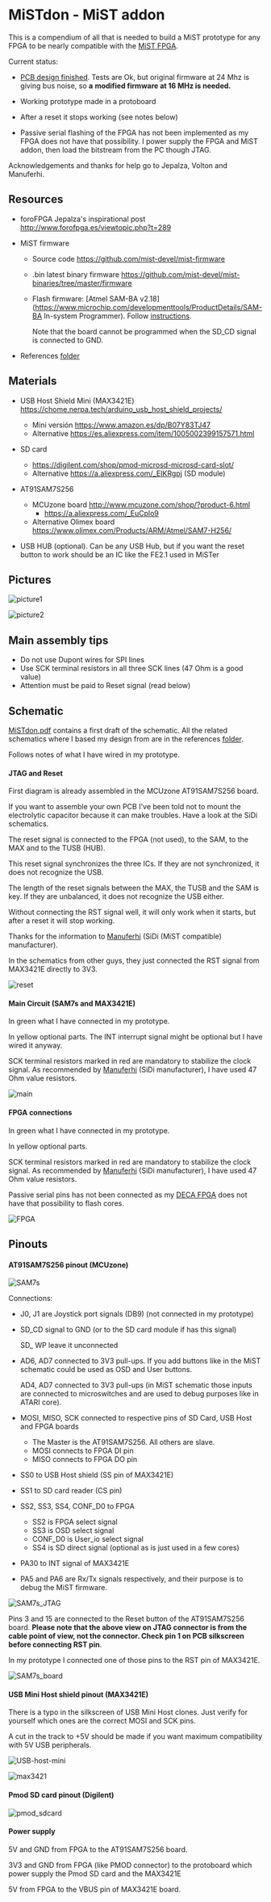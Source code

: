 # MiSTdon - MiST addon 

This is a compendium of all that is needed to build a MiST prototype for any FPGA to be nearly compatible with the [MiST FPGA](https://github.com/mist-devel/mist-board/wiki).

Current status:

* [PCB design finished](MiSTdon.kicad/). Tests are Ok, but original firmware at 24 Mhz is giving bus noise, so **a** **modified firmware at 16 MHz is needed.**

* Working prototype made in a protoboard

* After a reset it stops working (see notes below) 
* Passive serial flashing of the FPGA has not been implemented as my FPGA does not have that possibility. I power supply the FPGA and MiST addon, then load the bitstream from the PC though JTAG.

Acknowledgements and thanks for help go to Jepalza, Volton and Manuferhi.

## Resources

* foroFPGA Jepalza's inspirational post http://www.forofpga.es/viewtopic.php?t=289

* MiST firmware
  * Source code https://github.com/mist-devel/mist-firmware
  
  * .bin latest binary firmware https://github.com/mist-devel/mist-binaries/tree/master/firmware
  
  * Flash firmware: [Atmel SAM-BA v2.18](https://www.microchip.com/developmenttools/ProductDetails/SAM-BA In-system Programmer). Follow [instructions](https://github.com/mist-devel/mist-board/wiki/HowToInstallTheFirmware).
    
    Note that the board cannot be programmed when the SD_CD signal is connected to GND.
  
* References [folder](references/)

## Materials

* USB Host Shield Mini (MAX3421E)  https://chome.nerpa.tech/arduino_usb_host_shield_projects/
  * Mini versión https://www.amazon.es/dp/B07Y83TJ47
  * Alternative https://es.aliexpress.com/item/1005002399157571.html
  
* SD card
  * https://digilent.com/shop/pmod-microsd-microsd-card-slot/
  * Alternative https://a.aliexpress.com/_EIKRgpj (SD module)
  
* AT91SAM7S256
  * MCUzone board http://www.mcuzone.com/shop/?product-6.html
    * https://a.aliexpress.com/_EuCplo9
  * Alternative Olimex board https://www.olimex.com/Products/ARM/Atmel/SAM7-H256/

* USB HUB  (optional). Can be any USB Hub, but if you want the reset button to work should be an IC like the FE2.1 used in MiSTer

  

## Pictures



![picture1](img/picture1.png)





![picture2](img/picture2.png)



## Main assembly tips

* Do not use Dupont wires for SPI lines
* Use SCK terminal resistors in all three SCK lines (47 Ohm is a good value)
* Attention must be paid to Reset signal (read below)



## Schematic

 [MiSTdon.pdf](MiSTdon.kicad/MiSTdon.pdf) contains a first draft of the schematic. All the related schematics where I based my design from are in the references [folder](references/Schematics/). 



Follows notes of what I have wired in my prototype.



#### **JTAG and Reset**

First diagram is already assembled in the MCUzone AT91SAM7S256 board.  

If you want to assemble your own PCB I've been told not to mount the electrolytic capacitor because it can make troubles. Have a look at the SiDi schematics.  

The reset signal is connected to the FPGA (not used), to the SAM, to the MAX and to the TUSB (HUB). 

This reset signal synchronizes the three ICs. If they are not synchronized, it does not recognize the USB.

The length of the reset signals between the MAX, the TUSB and the SAM is key. If they are unbalanced, it does not recognize the USB either. 

Without connecting the RST signal well, it will only work when it starts, but after a reset it will stop working.  

Thanks for the information to [Manuferhi](https://manuferhi.com/) (SiDi (MiST compatible) manufacturer).

In the schematics from other guys, they just connected the RST signal from MAX3421E directly to 3V3.

![reset](img/reset.png)

#### **Main Circuit (SAM7s and MAX3421E)**

In green what I have connected in my prototype. 

In yellow optional parts. The INT interrupt signal might be optional but I have wired it anyway.

SCK terminal resistors marked in red are mandatory to stabilize the clock signal. As recommended by [Manuferhi](https://manuferhi.com/) (SiDi manufacturer), I have used 47 Ohm value resistors. 

![main](img/main.png)



#### FPGA connections

In green what I have connected in my prototype. 

In yellow optional parts. 

SCK terminal resistors marked in red are mandatory to stabilize the clock signal. As recommended by [Manuferhi](https://manuferhi.com/) (SiDi manufacturer), I have used 47 Ohm value resistors. 

Passive serial pins has not been connected as my [DECA FPGA](https://github.com/decafpga) does not have that possibility to flash cores.



![FPGA](img/FPGA.png)



## Pinouts



#### AT91SAM7S256 pinout (MCUzone)



![SAM7s](img/SAM7s.png)

Connections:

* J0, J1 are Joystick port signals (DB9) (not connected in my prototype)

* SD_CD signal to GND (or to the SD card module if has this signal)

  SD_ WP leave it unconnected

* AD6, AD7 connected to 3V3 pull-ups. If you add buttons like in the MiST schematic could be used as OSD and User buttons.

  AD4, AD7 connected to 3V3 pull-ups (in MiST schematic those inputs are connected to microswitches and are used to debug purposes like in ATARI core).

* MOSI, MISO, SCK connected to respective pins of SD Card, USB Host and FPGA boards

  * The Master is the AT91SAM7S256. All others are slave.
  * MOSI connects to FPGA DI pin
  * MISO connects to FPGA DO pin

* SS0 to USB Host shield (SS pin of MAX3421E)

* SS1 to SD card reader (CS pin)

* SS2, SS3, SS4, CONF_D0 to FPGA

  * SS2 is FPGA select signal
  * SS3 is OSD select signal 
  * CONF_D0 is User_io select signal
  * SS4 is SD direct signal (optional as is just used in a few cores)

* PA30 to INT signal of MAX3421E

* PA5 and PA6 are Rx/Tx signals respectively, and their purpose is to debug the MiST firmware.



![SAM7s_JTAG](img/SAM7s_JTAG.png)



Pins 3 and 15 are connected to the Reset button of the AT91SAM7S256 board.  **Please note that the above view on JTAG connector is from the cable point of view, not the connector. Check pin 1 on PCB silkscreen before connecting RST pin**.

In my prototype I connected one of those pins to the RST pin of MAX3421E.



![SAM7s_board](img/SAM7s_board.png)



#### USB Mini Host shield pinout (MAX3421E)

There is a typo in the silkscreen of USB Mini Host clones.  Just verify for yourself which ones are the correct MOSI and SCK pins.

A cut in the track to +5V should be made if you want maximum compatibility with 5V USB peripherals. 



![USB-host-mini](img/USB-host-mini.png)





![max3421](img/max3421.png)



#### Pmod SD card pinout (Digilent)



![pmod_sdcard](img/pmod_sdcard.png)



#### Power supply

5V and GND from FPGA to the  AT91SAM7S256 board.  

3V3 and GND from FPGA (like PMOD connector) to the protoboard which power supply the Pmod SD card and the MAX3421E

5V from FPGA to the  VBUS pin of MAX3421E board.  

